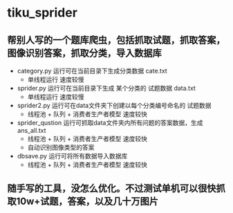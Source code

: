 
# tiku_sprider

## 帮别人写的一个题库爬虫，包括抓取试题，抓取答案，图像识别答案，抓取分类，导入数据库



- category.py 运行可在当前目录下生成分类数据 cate.txt
    - 单线程运行 速度较慢
- sprider.py  运行可在当前目录下生成 某个分类的 试题数据 data.txt
    - 单线程运行 速度较慢
- sprider2.py 运行可在data文件夹下创建以每个分类编号命名的 试题数据
    - 线程池 + 队列 + 消费者生产者模型 速度较快
- sprider_qustion  运行可抓取data文件夹内所有问题的答案数据，生成ans_all.txt
    - 线程池 + 队列 + 消费者生产者模型 速度较快
    - 自动识别图像类型的答案
- dbsave.py  运行可将所有数据导入数据库
    - 线程池 + 队列 + 消费者生产者模型 速度较快


## 随手写的工具，没怎么优化。不过测试单机可以很快抓取10w+试题，答案，以及几十万图片




